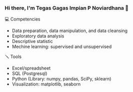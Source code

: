 ### Hi there, I'm Tegas Gagas Impian P Noviardhana 👋

<!--
**noviardhana/noviardhana** is a ✨ _special_ ✨ repository because its `README.md` (this file) appears on your GitHub profile.

Here are some ideas to get you started:

- 🔭 I’m currently working on 
- 🌱 I’m currently learning ...
- 👯 I’m looking to collaborate on ...
- 🤔 I’m looking for help with ...
- 💬 Ask me about ...
- 📫 How to reach me: ...
- 😄 Pronouns: ...
- ⚡ Fun fact: ...
-->

💻 Competencies
- Data preparation, data manipulation, and data cleansing
- Exploratory data analysis
- Descriptive statistic
- Mechine learning: supervised and unsupervised
  
🪛 Tools
- Excel/spreadsheet
- SQL (Postgresql)
- Python (Library: numpy, pandas, SciPy, sklearn)
- Visualization: matplotlib, seaborn
